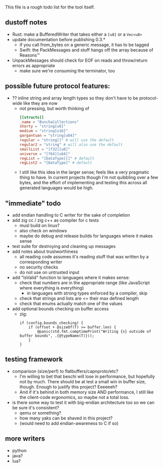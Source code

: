 This file is a rough todo list for the tool itself.

## dustoff notes
- Rust: make a BufferedWriter that takes either a `[u8]` or a `Vec<u8>`
- update documentation before publishing 0.3.*
    - if you call from_bytes on a generic message, it has to be tagged
    - Swift: the PackMessages and stuff hangs off the array because of Reasons™
- UnpackMessages should check for EOF on reads and throw/return errors as appropriate
    - make sure we're consuming the terminator, too

## possible future protocol features:
- ?? inline string and array length types so they don't have to be protocol-wide like they are now
    - not pressing, but worth thinking of
        ```toml
        [[structs]]
        _name = "BunchaCollections"
        shorty = "string[u8]"
        medium = "string[u16]"
        gargantuan = "string[u64]"
        regular = "string[]" # will use the default
        regular2 = "string" # will also use the default
        smallList = "[f32][u8]"
        universe = "[f64][u64]"
        regList = "[DataType][]" # default
        regList2 = "[DataType]" # default
        ```
    - I still like this idea in the larger sense; feels like a very pragmatic thing to have. In current projects though I'm not quibbling over a few bytes, and the effort of implementing and testing this across all generated languages would be high.

## "immediate" todo
- add endian handling to C writer for the sake of completion
- add zig cc / zig c++ as compiler for c tests
  - musl build on linux?
  - also check on windows
  - maybe do debug and release builds for languages where it makes sense
- test suite for destroying and cleaning up messages
- add notes about trustworthiness
  - all reading code assumes it's reading stuff that was written by a corresponding writer
  - no security checks
  - do not use on untrusted input
- add "IsValid" function to languages where it makes sense:
    - check that numbers are in the appropriate range (like JavaScript where everything is everything)
        - in languages with strong types enforced by a compiler, skip
    - check that strings and lists are <= their max defined length
    - check that enums actually match one of the values
- add optional bounds checking on buffer access
  - zig: 
    ```zig
    if (config.bounds_checking) {
        if (offset + @sizeOf(T) >= buffer.len) {
            @panic(std.fmt.comptimePrint("Writing {s} outside of buffer bounds", .{@typeName(T)}));
        }
    }
    ```

## testing framework
  - comparison (size/perf) to flatbuffers/capnproto/etc?
      - I'm willing to bet that beschi will lose in performance, but hopefully not by much. There should be at lest a small win in buffer size, though. Enough to justify this project? Eeeeeeh? 
      - And if it's behind in both memory size AND performance, I still like the client-code ergonomics, so maybe not a total loss. 
  - is there some way to test it with big-endian architecture too so we can be sure it's consistent? 
      - qemu or something?
      - how many yaks can be shaved in this project?
      - (would need to add endian-awareness to C if so)

## more writers
* python
* java?
* lua?
